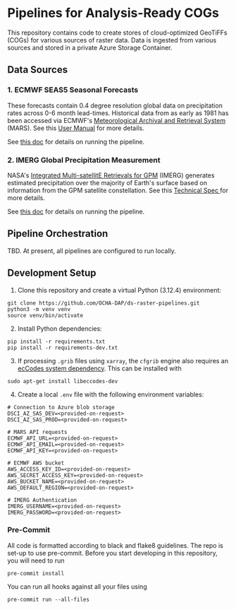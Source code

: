 # Pipelines for Analysis-Ready COGs

This repository contains code to create stores of cloud-optimized GeoTiFFs (COGs) for various sources of raster data. Data is ingested from various sources and stored in a private Azure Storage Container.

## Data Sources

### 1. ECMWF SEAS5 Seasonal Forecasts

These forecasts contain 0.4 degree resolution global data on precipitation rates across 0-6 month lead-times. Historical data from as early as 1981 has been accessed via ECMWF's [Meteorological Archival and Retrieval System](https://www.ecmwf.int/en/forecasts/access-forecasts/access-archive-datasets) (MARS). See this [User Manual](https://www.ecmwf.int/sites/default/files/medialibrary/2017-10/System5_guide.pdf) for more details.

See [this doc](src/seas5/README.md) for details on running the pipeline.

### 2. IMERG Global Precipitation Measurement

NASA's [Integrated Multi-satellitE Retrievals for GPM](https://gpm.nasa.gov/data/imerg) (IMERG) generates estimated precipitation over the majority of Earth's surface based on  information from the GPM satellite constellation. See this [Technical Spec ](https://gpm.nasa.gov/resources/documents/imerg-v07-technical-documentation) for more details.

See [this doc](src/imerg/README.md) for details on running the pipeline.

## Pipeline Orchestration

TBD. At present, all pipelines are configured to run locally.


## Development Setup

1. Clone this repository and create a virtual Python (3.12.4) environment:

```
git clone https://github.com/OCHA-DAP/ds-raster-pipelines.git
python3 -m venv venv
source venv/bin/activate
```

2. Install Python dependencies:

```
pip install -r requirements.txt
pip install -r requirements-dev.txt
```

3. If processing `.grib` files using `xarray`, the `cfgrib` engine also requires an [ecCodes system dependency](https://confluence.ecmwf.int/display/ECC/ecCodes+installation). This can be installed with

```
sudo apt-get install libeccodes-dev
```

4. Create a local `.env` file with the following environment variables:

```
# Connection to Azure blob storage
DSCI_AZ_SAS_DEV=<provided-on-request>
DSCI_AZ_SAS_PROD=<provided-on-request>

# MARS API requests
ECMWF_API_URL=<provided-on-request>
ECMWF_API_EMAIL=<provided-on-request>
ECMWF_API_KEY=<provided-on-request>

# ECMWF AWS bucket
AWS_ACCESS_KEY_ID=<provided-on-request>
AWS_SECRET_ACCESS_KEY=<provided-on-request>
AWS_BUCKET_NAME=<provided-on-request>
AWS_DEFAULT_REGION=<provided-on-request>

# IMERG Authentication
IMERG_USERNAME=<provided-on-request>
IMERG_PASSWORD=<provided-on-request>
```

### Pre-Commit

All code is formatted according to black and flake8 guidelines. The repo is set-up to use pre-commit. Before you start developing in this repository, you will need to run

```
pre-commit install
```

You can run all hooks against all your files using

```
pre-commit run --all-files
```
